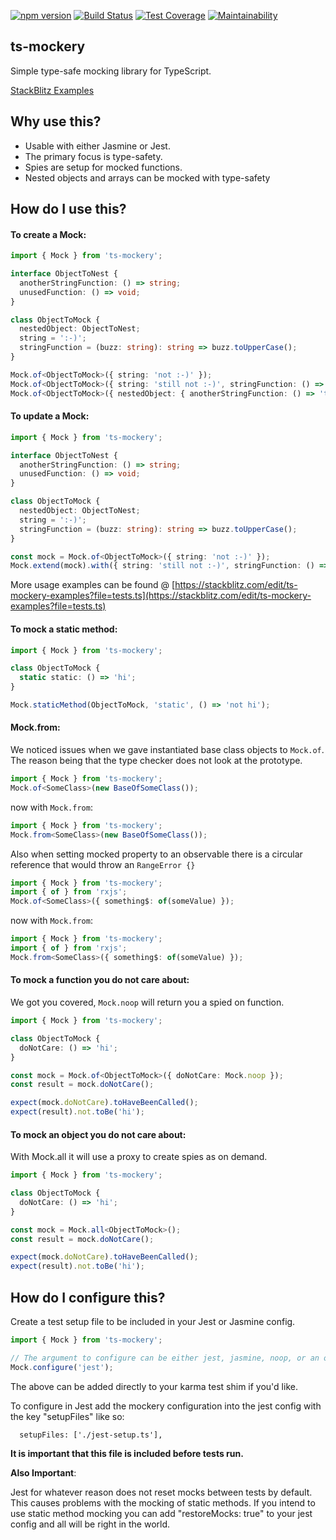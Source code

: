 [![npm version](https://badge.fury.io/js/ts-mockery.svg)](https://badge.fury.io/js/ts-mockery)
[![Build Status](https://travis-ci.org/ike18t/ts-mockery.png?branch=master)](https://travis-ci.org/ike18t/ts-mockery)
[![Test Coverage](https://api.codeclimate.com/v1/badges/7a40cfa333b296dee4a2/test_coverage)](https://codeclimate.com/github/ike18t/ts-mockery/test_coverage)
[![Maintainability](https://api.codeclimate.com/v1/badges/7a40cfa333b296dee4a2/maintainability)](https://codeclimate.com/github/ike18t/ts-mockery/maintainability)

## ts-mockery

Simple type-safe mocking library for TypeScript.

[StackBlitz Examples](https://stackblitz.com/edit/ts-mockery-examples?file=tests.ts)


## Why use this?

* Usable with either Jasmine or Jest.
* The primary focus is type-safety.
* Spies are setup for mocked functions.
* Nested objects and arrays can be mocked with type-safety

## How do I use this?

#### To create a Mock:

```typescript
import { Mock } from 'ts-mockery';

interface ObjectToNest {
  anotherStringFunction: () => string;
  unusedFunction: () => void;
}

class ObjectToMock {
  nestedObject: ObjectToNest;
  string = ':-)';
  stringFunction = (buzz: string): string => buzz.toUpperCase();
}

Mock.of<ObjectToMock>({ string: 'not :-)' });
Mock.of<ObjectToMock>({ string: 'still not :-)', stringFunction: () => 'type-safe partial of return type' });
Mock.of<ObjectToMock>({ nestedObject: { anotherStringFunction: () => 'type-safe partial of return type' } });

```

#### To update a Mock:

```typescript
import { Mock } from 'ts-mockery';

interface ObjectToNest {
  anotherStringFunction: () => string;
  unusedFunction: () => void;
}

class ObjectToMock {
  nestedObject: ObjectToNest;
  string = ':-)';
  stringFunction = (buzz: string): string => buzz.toUpperCase();
}

const mock = Mock.of<ObjectToMock>({ string: 'not :-)' });
Mock.extend(mock).with({ string: 'still not :-)', stringFunction: () => 'type-safe partial of return type' });

```

More usage examples can be found @ [https://stackblitz.com/edit/ts-mockery-examples?file=tests.ts](https://stackblitz.com/edit/ts-mockery-examples?file=tests.ts)


#### To mock a static method:

```typescript
import { Mock } from 'ts-mockery';

class ObjectToMock {
  static static: () => 'hi';
}

Mock.staticMethod(ObjectToMock, 'static', () => 'not hi');

```

#### Mock.from:
We noticed issues when we gave instantiated base class objects to `Mock.of`.  The reason being that the type checker does not look at the prototype.

```typescript
import { Mock } from 'ts-mockery';
Mock.of<SomeClass>(new BaseOfSomeClass());
```
now with `Mock.from`:

```typescript
import { Mock } from 'ts-mockery';
Mock.from<SomeClass>(new BaseOfSomeClass());
```

Also when setting mocked property to an observable there is a circular reference that would throw an `RangeError {}`

```typescript
import { Mock } from 'ts-mockery';
import { of } from 'rxjs';
Mock.of<SomeClass>({ something$: of(someValue) });
```

now with `Mock.from`:

```typescript
import { Mock } from 'ts-mockery';
import { of } from 'rxjs';
Mock.from<SomeClass>({ something$: of(someValue) });
```

#### To mock a function you do not care about:

We got you covered, ```Mock.noop``` will return you a spied on function.

```typescript
import { Mock } from 'ts-mockery';

class ObjectToMock {
  doNotCare: () => 'hi';
}

const mock = Mock.of<ObjectToMock>({ doNotCare: Mock.noop });
const result = mock.doNotCare();

expect(mock.doNotCare).toHaveBeenCalled();
expect(result).not.toBe('hi');
```

#### To mock an object you do not care about:

With Mock.all it will use a proxy to create spies as on demand.

```typescript
import { Mock } from 'ts-mockery';

class ObjectToMock {
  doNotCare: () => 'hi';
}

const mock = Mock.all<ObjectToMock>();
const result = mock.doNotCare();

expect(mock.doNotCare).toHaveBeenCalled();
expect(result).not.toBe('hi');
```


## How do I configure this?

Create a test setup file to be included in your Jest or Jasmine config.

```typescript
import { Mock } from 'ts-mockery';

// The argument to configure can be either jest, jasmine, noop, or an object that implements the exported SpyAdapater interface
Mock.configure('jest');
```

The above can be added directly to your karma test shim if you'd like.

To configure in Jest add the mockery configuration into the jest config with the key "setupFiles" like so:

```
  setupFiles: ['./jest-setup.ts'],
```

**It is important that this file is included before tests run.**

**Also Important**:

Jest for whatever reason does not reset mocks between tests by default.  This causes problems with the mocking of static methods.  If you intend to use static method mocking you can add "restoreMocks: true" to your jest config and all will be right in the world.
